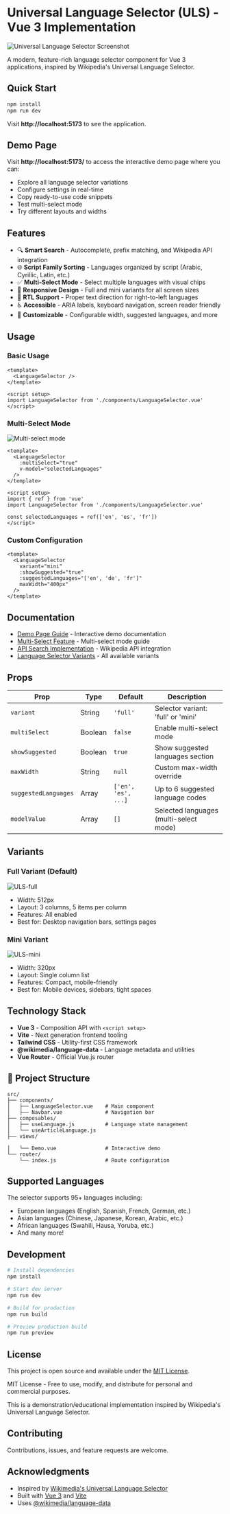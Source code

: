 # Universal Language Selector (ULS) - Vue 3 Implementation
![Universal Language Selector Screenshot](uls-rewrite-screenshot.png)

A modern, feature-rich language selector component for Vue 3 applications, inspired by Wikipedia's Universal Language Selector.

## Quick Start

```bash
npm install
npm run dev
```

Visit **http://localhost:5173** to see the application.

## Demo Page

Visit **http://localhost:5173/** to access the interactive demo page where you can:

- Explore all language selector variations
- Configure settings in real-time
- Copy ready-to-use code snippets
- Test multi-select mode
- Try different layouts and widths

## Features

- 🔍 **Smart Search** - Autocomplete, prefix matching, and Wikipedia API integration
- 🌐 **Script Family Sorting** - Languages organized by script (Arabic, Cyrillic, Latin, etc.)
- ✅ **Multi-Select Mode** - Select multiple languages with visual chips
- 📱 **Responsive Design** - Full and mini variants for all screen sizes
- 🔄 **RTL Support** - Proper text direction for right-to-left languages
- ♿ **Accessible** - ARIA labels, keyboard navigation, screen reader friendly
- 🎨 **Customizable** - Configurable width, suggested languages, and more

## Usage

### Basic Usage

```vue
<template>
  <LanguageSelector />
</template>

<script setup>
import LanguageSelector from './components/LanguageSelector.vue'
</script>
```

### Multi-Select Mode

![Multi-select mode](uls-multiselect.png)

```vue
<template>
  <LanguageSelector 
    :multiSelect="true" 
    v-model="selectedLanguages"
  />
</template>

<script setup>
import { ref } from 'vue'
import LanguageSelector from './components/LanguageSelector.vue'

const selectedLanguages = ref(['en', 'es', 'fr'])
</script>
```

### Custom Configuration

```vue
<template>
  <LanguageSelector 
    variant="mini"
    :showSuggested="true"
    :suggestedLanguages="['en', 'de', 'fr']"
    maxWidth="400px"
  />
</template>
```

## Documentation

- [Demo Page Guide](./DEMO_PAGE_GUIDE.md) - Interactive demo documentation
- [Multi-Select Feature](./MULTI_SELECT_FEATURE.md) - Multi-select mode guide
- [API Search Implementation](./API_SEARCH_IMPLEMENTATION.md) - Wikipedia API integration
- [Language Selector Variants](./LANGUAGE_SELECTOR_VARIANTS.md) - All available variants

## Props

| Prop | Type | Default | Description |
|------|------|---------|-------------|
| `variant` | String | `'full'` | Selector variant: 'full' or 'mini' |
| `multiSelect` | Boolean | `false` | Enable multi-select mode |
| `showSuggested` | Boolean | `true` | Show suggested languages section |
| `maxWidth` | String | `null` | Custom max-width override |
| `suggestedLanguages` | Array | `['en', 'es', ...]` | Up to 6 suggested language codes |
| `modelValue` | Array | `[]` | Selected languages (multi-select mode) |

## Variants

### Full Variant (Default)

![ULS-full](uls-full.png)

- Width: 512px
- Layout: 3 columns, 5 items per column
- Features: All enabled
- Best for: Desktop navigation bars, settings pages

### Mini Variant

![ULS-mini](uls-mini.png)

- Width: 320px
- Layout: Single column list
- Features: Compact, mobile-friendly
- Best for: Mobile devices, sidebars, tight spaces

## Technology Stack

- **Vue 3** - Composition API with `<script setup>`
- **Vite** - Next generation frontend tooling
- **Tailwind CSS** - Utility-first CSS framework
- **@wikimedia/language-data** - Language metadata and utilities
- **Vue Router** - Official Vue.js router

## 📂 Project Structure

```
src/
├── components/
│   ├── LanguageSelector.vue    # Main component
│   ├── Navbar.vue              # Navigation bar
├── composables/
│   ├── useLanguage.js          # Language state management
│   └── useArticleLanguage.js
├── views/

│   └── Demo.vue                # Interactive demo
└── router/
    └── index.js                # Route configuration
```

## Supported Languages

The selector supports 95+ languages including:

- European languages (English, Spanish, French, German, etc.)
- Asian languages (Chinese, Japanese, Korean, Arabic, etc.)
- African languages (Swahili, Hausa, Yoruba, etc.)
- And many more!

## Development

```bash
# Install dependencies
npm install

# Start dev server
npm run dev

# Build for production
npm run build

# Preview production build
npm run preview
```

## License

This project is open source and available under the [MIT License](LICENSE).

MIT License - Free to use, modify, and distribute for personal and commercial purposes.

This is a demonstration/educational implementation inspired by Wikipedia's Universal Language Selector.

## Contributing

Contributions, issues, and feature requests are welcome.

## Acknowledgments

- Inspired by [Wikimedia's Universal Language Selector](https://www.mediawiki.org/wiki/Universal_Language_Selector)
- Built with [Vue 3](https://vuejs.org/) and [Vite](https://vitejs.dev/)
- Uses [@wikimedia/language-data](https://github.com/wikimedia/language-data)

